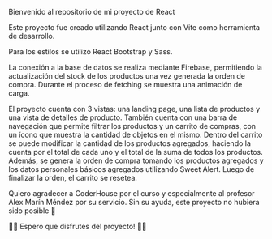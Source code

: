 Bienvenido al repositorio de mi proyecto de React

Este proyecto fue creado utilizando React junto con Vite como herramienta de desarrollo.

Para los estilos se utilizó React Bootstrap y Sass.

La conexión a la base de datos se realiza mediante Firebase, permitiendo la actualización del stock de los productos una vez generada la orden de compra. Durante el proceso de fetching se muestra una animación de carga.

El proyecto cuenta con 3 vistas: una landing page, una lista de productos y una vista de detalles de producto. También cuenta con una barra de navegación que permite filtrar los productos y un carrito de compras, con un ícono que muestra la cantidad de objetos en el mismo. Dentro del carrito se puede modificar la cantidad de los productos agregados, haciendo la cuenta por el total de cada uno y el total de la suma de todos los productos. Además, se genera la orden de compra tomando los productos agregados y los datos personales básicos agregados utilizando Sweet Alert. Luego de finalizar la orden, el carrito se resetea.

Quiero agradecer a CoderHouse por el curso y especialmente al profesor Alex Marín Méndez por su servicio. Sin su ayuda, este proyecto no hubiera sido posible 🙌

🎉🚀 Espero que disfrutes del proyecto! 🚀🎉
